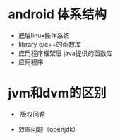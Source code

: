 # android 体系结构
* 底层linux操作系统
* library c/c++的函数库
* 应用程序框架层 java提供的函数库
* 应用程序

# jvm和dvm的区别
*  版权问题 

* 效率问题（openjdk）
